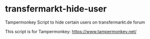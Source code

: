 # transfermarkt-hide-user
Tampermonkey Script to hide certain users on transfermarkt.de forum

This script is for Tampermonkey: https://www.tampermonkey.net/
